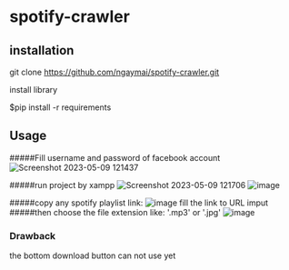 # spotify-crawler

## installation 
git clone https://github.com/ngaymai/spotify-crawler.git

install library

$pip install -r requirements

## Usage
#####Fill username and password of facebook account
![Screenshot 2023-05-09 121437](https://user-images.githubusercontent.com/77055369/237003407-b5294785-87e0-4f31-bf97-e0eb6a269ac9.png)

#####run project by xampp
![Screenshot 2023-05-09 121706](https://user-images.githubusercontent.com/77055369/237003513-dff5bcc1-96dc-425d-8dfe-e1e14d3b20b0.png)
![image](https://user-images.githubusercontent.com/77055369/237003565-616afdc3-508a-4837-b488-9e664cee2293.png)

#####copy any spotify playlist link:
![image](https://user-images.githubusercontent.com/77055369/237003874-34b7feb2-4480-4205-9636-3117185171c9.png)
fill the link to URL imput
#####then choose the file extension like: '.mp3' or '.jpg'
![image](https://user-images.githubusercontent.com/77055369/237004068-466ce652-a337-4a3f-9984-104169f41e52.png)

### Drawback
the bottom download button can not use yet 
